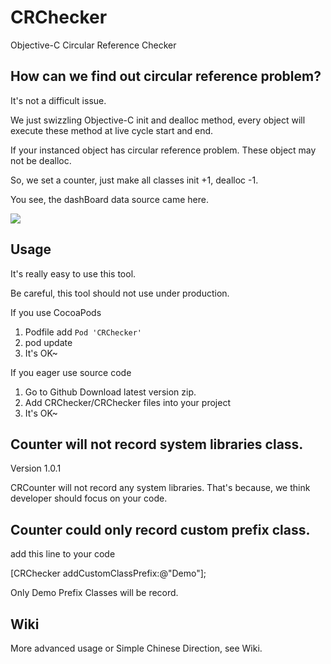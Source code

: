 CRChecker
=========

Objective-C Circular Reference Checker

## How can we find out circular reference problem?

It's not a difficult issue.

We just swizzling Objective-C init and dealloc method, every object will execute these method at live cycle start and end.

If your instanced object has circular reference problem. These object may not be dealloc.

So, we set a counter, just make all classes init +1, dealloc -1.

You see, the dashBoard data source came here.

![](https://github.com/duowan/CRChecker/raw/master/ReadmeResource/DemoScreen01.png)

## Usage

It's really easy to use this tool.

Be careful, this tool should not use under production.

If you use CocoaPods
1. Podfile add `Pod 'CRChecker'`
2. pod update
3. It's OK~

If you eager use source code
1. Go to Github Download latest version zip.
2. Add CRChecker/CRChecker files into your project
3. It's OK~

## Counter will not record system libraries class.

Version 1.0.1

CRCounter will not record any system libraries. That's because, we think developer should focus on your code.

## Counter could only record custom prefix class.

add this line to your code

[CRChecker addCustomClassPrefix:@"Demo"];

Only Demo Prefix Classes will be record. 


## Wiki
More advanced usage or Simple Chinese Direction, see Wiki.
